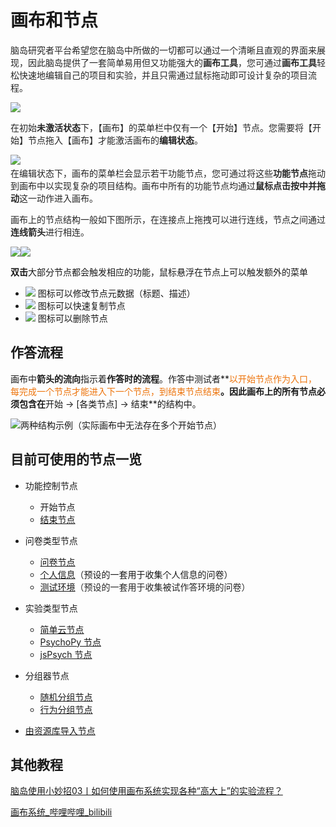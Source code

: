 # 画布和节点 <!-- {docsify-ignore-all} -->

<font style="color:rgb(38, 38, 38);">脑岛研究者平台希望您在脑岛中所做的一切都可以通过一个清晰且直观的界面来展现，因此脑岛提供了一套简单易用但又功能强大的</font>**<font style="color:rgb(38, 38, 38);">画布工具</font>**<font style="color:rgb(38, 38, 38);">，您可通过</font>**<font style="color:rgb(38, 38, 38);">画布工具</font>**<font style="color:rgb(38, 38, 38);">轻松快速地编辑自己的项目和实验，并且只需通过鼠标拖动即可设计复杂的项目流程。</font>

![](https://cdn.nlark.com/yuque/0/2024/png/26719757/1710306962606-da0a3269-4726-420c-82be-bdc8d61f7632.png)

<font style="color:rgb(38, 38, 38);">在初始</font>**<font style="color:rgb(38, 38, 38);">未激活状态</font>**<font style="color:rgb(38, 38, 38);">下，【画布】的菜单栏中仅有一个【开始】节点。您需要将【开始】节点拖入【画布】才能激活画布的</font>**<font style="color:rgb(38, 38, 38);">编辑状态</font>**<font style="color:rgb(38, 38, 38);">。</font>

![](https://cdn.nlark.com/yuque/0/2024/png/26719757/1710255862105-fba17430-857e-482b-a9f3-c36905caeecb.png)<font style="color:rgb(38, 38, 38);">  
</font><font style="color:rgb(38, 38, 38);">在编辑状态下，画布的菜单栏会显示若干功能节点，您可通过将这些</font>**<font style="color:rgb(38, 38, 38);">功能节点</font>**<font style="color:rgb(38, 38, 38);">拖动到画布中以实现复杂的项目结构。画布中所有的功能节点均通过</font>**<font style="color:rgb(38, 38, 38);">鼠标点击按中并拖动</font>**<font style="color:rgb(38, 38, 38);">这一动作进入画布。</font>

<font style="color:rgb(38, 38, 38);"></font>

<font style="color:rgb(38, 38, 38);">画布上的节点结构一般如下图所示，在连接点上拖拽可以进行连线，节点之间通过</font>**<font style="color:rgb(38, 38, 38);">连线箭头</font>**<font style="color:rgb(38, 38, 38);">进行相连。</font>

![](https://cdn.nlark.com/yuque/0/2024/png/26719757/1710259312196-8c889fbb-e71a-4ce8-b7ba-7b18fdcd8f73.png)![](https://cdn.nlark.com/yuque/0/2024/png/26719757/1710258981190-c9c5deb1-4226-4d33-8ecc-4d365ccfa37d.png)

**双击**大部分节点都会触发相应的功能，鼠标悬浮在节点上可以触发额外的菜单

+ ![](https://cdn.nlark.com/yuque/0/2024/png/26719757/1710257190104-a28af582-41a3-4c30-a25c-bef60ebfeda9.png) 图标可以修改节点元数据（标题、描述）
+ ![](https://cdn.nlark.com/yuque/0/2024/png/26719757/1710257334959-0b6a33cf-6e08-4bbe-9514-24a2b9c1681b.png) 图标可以快速复制节点
+ ![](https://cdn.nlark.com/yuque/0/2024/png/26719757/1710257255649-714d0caf-115b-43f8-aec3-a42f5c8ada57.png) 图标可以删除节点



## 作答流程


画布中**箭头的流向**指示着**作答时的流程**。作答中测试者**<font style="color:#ED740C;">以开始节点作为入口，每完成一个节点才能进入下一个节点，到结束节点结束</font>**。因此画布上的所有节点必须包含在**开始 -> [各类节点] -> 结束**的结构中。

![两种结构示例（实际画布中无法存在多个开始节点）](https://cdn.nlark.com/yuque/0/2024/png/26719757/1710260283415-ff1d3069-b948-4bc6-b1fb-75c3c263b614.png)

## 目前可使用的节点一览


+ 功能控制节点
    - 开始节点
    - [结束节点](https://www.yuque.com/naodao/researcher-manual/wsskd2)



+ 问卷类型节点
    - [问卷节点](https://www.yuque.com/naodao/researcher-manual/yzfmca)
    - [个人信息](https://www.yuque.com/naodao/researcher-manual/ei64ss)（预设的一套用于收集个人信息的问卷）
    - [测试环境](https://www.yuque.com/naodao/researcher-manual/kczv8q)<font style="color:rgb(38, 38, 38);">（预设的一套用于收集被试作答环境的问卷）</font>



+ 实验类型节点
    - [简单云节点](https://www.yuque.com/naodao/researcher-manual/gv48m4)
    - [PsychoPy 节点](https://www.yuque.com/naodao/researcher-manual/fyi7b2)
    - [jsPsych 节点](https://www.yuque.com/naodao/researcher-manual/wyb6hn)



+ 分组器节点
    - [随机分组节点](https://www.yuque.com/naodao/researcher-manual/guw5um)
    - [行为分组节点](https://www.yuque.com/naodao/researcher-manual/ih2gp8)



+ [由资源库导入节点](https://www.yuque.com/naodao/researcher-manual/gy8vkb)



## 其他教程
[脑岛使用小妙招03丨如何使用画布系统实现各种“高大上”的实验流程？](https://mp.weixin.qq.com/s/a5wEEZ9g_sUXIecfxzs0iQ)

[画布系统_哔哩哔哩_bilibili](https://www.bilibili.com/video/BV1g14y147ZT?p=4)

